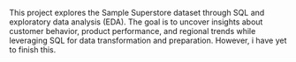 This project explores the Sample Superstore dataset through SQL and exploratory data analysis (EDA). The goal is to uncover insights about customer behavior, product performance, and regional trends while leveraging SQL for data transformation and preparation. However, i have yet to finish this.
